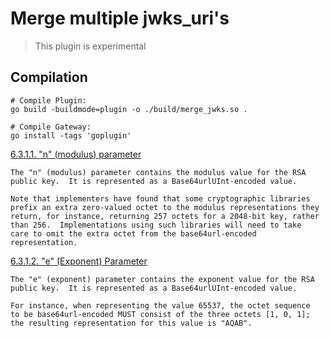 # Merge multiple jwks_uri's

> This plugin is experimental

## Compilation

```text
# Compile Plugin: 
go build -buildmode=plugin -o ./build/merge_jwks.so .

# Compile Gateway:
go install -tags 'goplugin'
```

[6.3.1.1. "n" (modulus) parameter](https://tools.ietf.org/html/rfc7518#section-6.3.1.1)
```text
The "n" (modulus) parameter contains the modulus value for the RSA
public key.  It is represented as a Base64urlUInt-encoded value.

Note that implementers have found that some cryptographic libraries
prefix an extra zero-valued octet to the modulus representations they
return, for instance, returning 257 octets for a 2048-bit key, rather
than 256.  Implementations using such libraries will need to take
care to omit the extra octet from the base64url-encoded
representation.
```

[6.3.1.2.  "e" (Exponent) Parameter](https://tools.ietf.org/html/rfc7518#section-6.3.1.2)
```text
The "e" (exponent) parameter contains the exponent value for the RSA
public key.  It is represented as a Base64urlUInt-encoded value.

For instance, when representing the value 65537, the octet sequence
to be base64url-encoded MUST consist of the three octets [1, 0, 1];
the resulting representation for this value is "AQAB".
```
